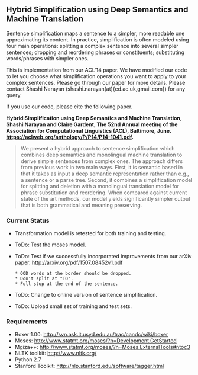 ## Hybrid Simplification using Deep Semantics and Machine Translation

Sentence simplification maps a sentence to a simpler, more readable
one approximating its content. In practice, simplification is often
modeled using four main operations: splitting a complex sentence into
several simpler sentences; dropping and reordering phrases or
constituents; substituting words/phrases with simpler ones.

This is implementation from our ACL'14 paper. We have modified our
code to let you choose what simplification operations you want to
apply to your complex sentences. Please go through our paper for more
details. Please contact Shashi Narayan
(shashi.narayan(at){ed.ac.uk,gmail.com}) for any query.

If you use our code, please cite the following paper. 

**Hybrid Simplification using Deep Semantics and Machine Translation,
  Shashi Narayan and Claire Gardent, The 52nd Annual meeting of the
  Association for Computational Linguistics (ACL), Baltimore,
  June. https://aclweb.org/anthology/P/P14/P14-1041.pdf.**

> We present a hybrid approach to sentence simplification which
> combines deep semantics and monolingual machine translation to
> derive simple sentences from complex ones. The approach differs from
> previous work in two main ways. First, it is semantic based in that
> it takes as input a deep semantic representation rather than e.g., a
> sentence or a parse tree. Second, it combines a simplification model
> for splitting and deletion with a monolingual translation model for
> phrase substitution and reordering. When compared against current
> state of the art methods, our model yields significantly simpler
> output that is both grammatical and meaning preserving.

### Current Status

* Transformation model is retested for both training and testing.

* ToDo: Test the moses model.  

* ToDo: Test if we successfully incorporated improvements from our
 arXiv paper. http://arxiv.org/pdf/1507.08452v1.pdf

      * OOD words at the border should be dropped.
      * Don't split at "TO".
      * Full stop at the end of the sentence. 

* ToDo: Change to online version of sentence simplification.

* ToDo: Upload small set of training and test sets. 

### Requirements

* Boxer 1.00:  http://svn.ask.it.usyd.edu.au/trac/candc/wiki/boxer
* Moses: http://www.statmt.org/moses/?n=Development.GetStarted
* Mgiza++:  http://www.statmt.org/moses/?n=Moses.ExternalTools#ntoc3
* NLTK toolkit: http://www.nltk.org/
* Python 2.7
* Stanford Toolkit: http://nlp.stanford.edu/software/tagger.html